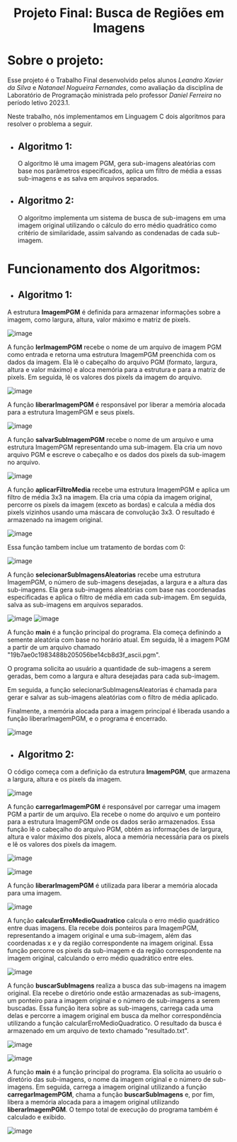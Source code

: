 <h1 align="center"> Projeto Final: Busca de Regiões em Imagens </h1> 
  
 # Sobre o projeto: 
   Esse projeto é o Trabalho Final desenvolvido pelos alunos *Leandro Xavier da Silva* e *Natanael Nogueira Fernandes*, como avaliação da disciplina de Laboratório de Programação ministrada pelo professor *Daniel Ferreira* no período letivo 2023.1. 
  
 Neste trabalho, nós implementamos em Linguagem C dois algoritmos para resolver o problema a seguir. 
  
 - ## Algoritmo 1: 
  
   O algoritmo lê uma imagem PGM, gera sub-imagens aleatórias com base nos parâmetros especificados, aplica um filtro de média a essas sub-imagens e as salva em arquivos separados. 
  
 - ## Algoritmo 2: 
  
   O algoritmo implementa um sistema de busca de sub-imagens em uma imagem original utilizando o cálculo do erro médio quadrático como critério de similaridade, assim salvando as condenadas de cada sub-imagem. 
  
 # Funcionamento dos Algoritmos: 
  
 - ## Algoritmo 1: 
  
 A estrutura **ImagemPGM** é definida para armazenar informações sobre a imagem, como largura, altura, valor máximo e matriz de pixels. 
  
 ![image](https://github.com/Neitan0/teste/assets/127685007/f2f99854-9ff5-4a45-859a-683f07fce130) 
  
 A função **lerImagemPGM** recebe o nome de um arquivo de imagem PGM como entrada e retorna uma estrutura ImagemPGM preenchida com os dados da imagem. Ela lê o cabeçalho do arquivo PGM (formato, largura, altura e valor máximo) e aloca memória para a estrutura e para a matriz de pixels. Em seguida, lê os valores dos pixels da imagem do arquivo. 
  
 ![image](https://github.com/Neitan0/teste/assets/127685007/bceb296b-abf3-4d73-8d4d-505b2b1421ec) 
  
  
 A função **liberarImagemPGM** é responsável por liberar a memória alocada para a estrutura ImagemPGM e seus pixels. 
  
 ![image](https://github.com/Neitan0/teste/assets/127685007/d8fef485-9f7b-49f2-8f00-042dda32afd8) 
  
  
 A função **salvarSubImagemPGM** recebe o nome de um arquivo e uma estrutura ImagemPGM representando uma sub-imagem. Ela cria um novo arquivo PGM e escreve o cabeçalho e os dados dos pixels da sub-imagem no arquivo. 
  
  
 ![image](https://github.com/Neitan0/teste/assets/127685007/6fabc1a8-87d2-4555-8f8d-15691f3009c4) 
  
  
 A função **aplicarFiltroMedia** recebe uma estrutura ImagemPGM e aplica um filtro de média 3x3 na imagem. Ela cria uma cópia da imagem original, percorre os pixels da imagem (exceto as bordas) e calcula a média dos pixels vizinhos usando uma máscara de convolução 3x3. O resultado é armazenado na imagem original. 
  
  
 ![image](https://github.com/Neitan0/teste/assets/127685007/d647c4b3-50ca-4a0b-b70c-f63f864acefc) 
  
 Essa função tambem inclue um tratamento de bordas com 0: 
  
 ![image](https://github.com/Neitan0/teste/assets/127685007/9feb4503-392e-45d9-b252-a5c264af82ef) 
  
 A função **selecionarSubImagensAleatorias** recebe uma estrutura ImagemPGM, o número de sub-imagens desejadas, a largura e a altura das sub-imagens. Ela gera sub-imagens aleatórias com base nas coordenadas especificadas e aplica o filtro de média em cada sub-imagem. Em seguida, salva as sub-imagens em arquivos separados. 
  
  
 ![image](https://github.com/Neitan0/teste/assets/127685007/68ef2ffb-60ca-4f8f-8208-1e66debd0319) 
 ![image](https://github.com/Neitan0/teste/assets/127685007/c633bd37-92bf-42da-9389-ab96f18f8bf2) 
  
  
  
 A função **main** é a função principal do programa. Ela começa definindo a semente aleatória com base no horário atual. Em seguida, lê a imagem PGM a partir de um arquivo chamado "19b7ae0c1983488b205056be14cb8d3f_ascii.pgm". 
  
 O programa solicita ao usuário a quantidade de sub-imagens a serem geradas, bem como a largura e altura desejadas para cada sub-imagem. 
  
 Em seguida, a função selecionarSubImagensAleatorias é chamada para gerar e salvar as sub-imagens aleatórias com o filtro de média aplicado. 
  
 Finalmente, a memória alocada para a imagem principal é liberada usando a função liberarImagemPGM, e o programa é encerrado. 
  
  
  
  
 ![image](https://github.com/Neitan0/teste/assets/127685007/81981d15-65af-4952-9603-2d2d50510678) 
  
 - ## Algoritmo 2: 
  
 O código começa com a definição da estrutura **ImagemPGM**, que armazena a largura, altura e os pixels da imagem. 
  
  
 ![image](https://github.com/Neitan0/teste/assets/127685007/6289669f-9db7-4f6e-bbed-6d61bda9fd17) 
  
 A função **carregarImagemPGM** é responsável por carregar uma imagem PGM a partir de um arquivo. Ela recebe o nome do arquivo e um ponteiro para a estrutura ImagemPGM onde os dados serão armazenados. Essa função lê o cabeçalho do arquivo PGM, obtém as informações de largura, altura e valor máximo dos pixels, aloca a memória necessária para os pixels e lê os valores dos pixels da imagem. 
  
  
  
 ![image](https://github.com/Neitan0/teste/assets/127685007/3a9b0291-ca4d-491f-bb5c-79fd7f0e2c3d) 
  
 ![image](https://github.com/Neitan0/teste/assets/127685007/8513f7a5-ea5a-48fe-bb26-de2ce22c3a01) 
  
  
 A função **liberarImagemPGM** é utilizada para liberar a memória alocada para uma imagem. 
  
  
 ![image](https://github.com/Neitan0/teste/assets/127685007/03a69322-11a0-439d-aa5e-38aa0f235f1e) 
  
  
 A função **calcularErroMedioQuadratico** calcula o erro médio quadrático entre duas imagens. Ela recebe dois ponteiros para ImagemPGM, representando a imagem original e uma sub-imagem, além das coordenadas x e y da região correspondente na imagem original. Essa função percorre os pixels da sub-imagem e da região correspondente na imagem original, calculando o erro médio quadrático entre eles. 
  
  
 ![image](https://github.com/Neitan0/teste/assets/127685007/fa6af1c9-c78d-407a-9a99-52901b590bf7) 
  
  
 A função **buscarSubImagens** realiza a busca das sub-imagens na imagem original. Ela recebe o diretório onde estão armazenadas as sub-imagens, um ponteiro para a imagem original e o número de sub-imagens a serem buscadas. Essa função itera sobre as sub-imagens, carrega cada uma delas e percorre a imagem original em busca da melhor correspondência utilizando a função calcularErroMedioQuadratico. O resultado da busca é armazenado em um arquivo de texto chamado "resultado.txt". 
  
  
  
 ![image](https://github.com/Neitan0/teste/assets/127685007/4021c83f-6fd3-41f0-8555-59240c65dd0d) 
  
 ![image](https://github.com/Neitan0/teste/assets/127685007/be3ef061-2dcf-48af-a4d5-71b00bd3da58) 
  
  
 A função **main** é a função principal do programa. Ela solicita ao usuário o diretório das sub-imagens, o nome da imagem original e o número de sub-imagens. Em seguida, carrega a imagem original utilizando a função **carregarImagemPGM**, chama a função **buscarSubImagens** e, por fim, libera a memória alocada para a imagem original utilizando **liberarImagemPGM**. O tempo total de execução do programa também é calculado e exibido. 
  
  
  
 ![image](https://github.com/Neitan0/teste/assets/127685007/2c64a4b7-c436-41c3-845d-6a5bc113bb66) 
  
  
  
  
  
  
  
  
  
  
  
  
  
  
  
  
  
 
